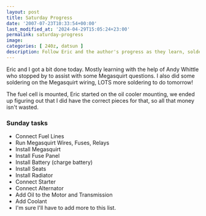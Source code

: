 ```yaml
---
layout: post
title: Saturday Progress
date: '2007-07-23T10:33:54+00:00'
last_modified_at: '2024-04-29T15:05:24+23:00'
permalink: saturday-progress
image: 
categories: [ 240z, datsun ]
description: Follow Eric and the author's progress as they learn, solder, and install parts like the Megasquirt wiring on their DIY mechanical project.
---
```


Eric and I got a bit done today. Mostly learning with the help of Andy Whittle who stopped by to assist with some Megasquirt questions. I also did some soldering on the Megasquirt wiring, LOTS more soldering to do tomorrow!

The fuel cell is mounted, Eric started on the oil cooler mounting, we ended up figuring out that I did have the correct pieces for that, so all that money isn't wasted.

### Sunday tasks
- Connect Fuel Lines
- Run Megasquirt Wires, Fuses, Relays
- Install Megasquirt
- Install Fuse Panel
- Install Battery (charge battery)
- Install Seats
- Install Radiator
- Connect Starter
- Connect Alternator
- Add Oil to the Motor and Transmission
- Add Coolant
- I'm sure I'll have to add more to this list.

